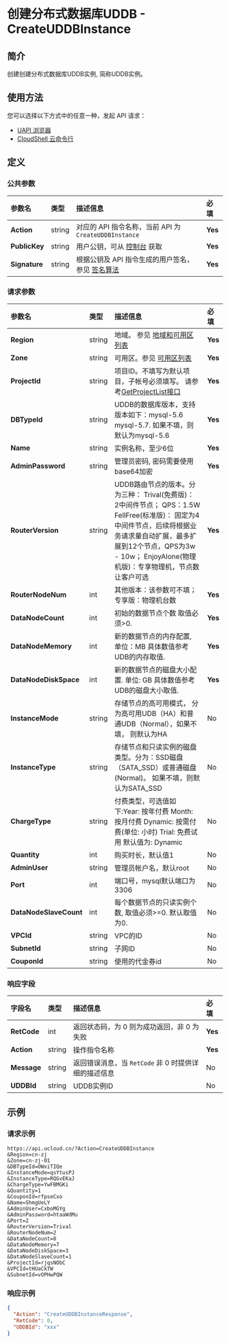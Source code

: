 # 创建分布式数据库UDDB - CreateUDDBInstance

## 简介

创建创建分布式数据库UDDB实例, 简称UDDB实例。






## 使用方法

您可以选择以下方式中的任意一种，发起 API 请求：
- [UAPI 浏览器](https://console.ucloud.cn/uapi/detail?id=CreateUDDBInstance)
- [CloudShell 云命令行](https://shell.ucloud.cn/)


## 定义

### 公共参数

| 参数名 | 类型 | 描述信息 | 必填 |
|:---|:---|:---|:---|
| **Action**     | string  | 对应的 API 指令名称，当前 API 为 `CreateUDDBInstance`                        | **Yes** |
| **PublicKey**  | string  | 用户公钥，可从 [控制台](https://console.ucloud.cn/uapi/apikey) 获取                                             | **Yes** |
| **Signature**  | string  | 根据公钥及 API 指令生成的用户签名，参见 [签名算法](api/summary/signature.md)  | **Yes** |

### 请求参数

| 参数名 | 类型 | 描述信息 | 必填 |
|:---|:---|:---|:---|
| **Region** | string | 地域。 参见 [地域和可用区列表](api/summary/regionlist) |**Yes**|
| **Zone** | string | 可用区。参见 [可用区列表](api/summary/regionlist) |**Yes**|
| **ProjectId** | string | 项目ID。不填写为默认项目，子帐号必须填写。 请参考[GetProjectList接口](api/summary/get_project_list) |**Yes**|
| **DBTypeId** | string | UDDB的数据库版本，支持版本如下：mysql-5.6 mysql-5.7. 如果不填，则默认为mysql-5.6 |**Yes**|
| **Name** | string | 实例名称，至少6位 |**Yes**|
| **AdminPassword** | string | 管理员密码, 密码需要使用base64加密 |**Yes**|
| **RouterVersion** | string | UDDB路由节点的版本。分为三种： Trival(免费版)： 2中间件节点； QPS：1.5W FellFree(标准版)： 固定为4中间件节点，后续将根据业务请求量自动扩展，最多扩展到12个节点，QPS为3w - 10w； EnjoyAlone(物理机版)：专享物理机，节点数让客户可选 |**Yes**|
| **RouterNodeNum** | int | 其他版本：该参数可不填；专享版：物理机台数 |**Yes**|
| **DataNodeCount** | int | 初始的数据节点个数 取值必须>0. |**Yes**|
| **DataNodeMemory** | int | 新的数据节点的内存配置, 单位：MB 具体数值参考UDB的内存取值. |**Yes**|
| **DataNodeDiskSpace** | int | 新的数据节点的磁盘大小配置. 单位: GB 具体数值参考UDB的磁盘大小取值. |**Yes**|
| **InstanceMode** | string | 存储节点的高可用模式， 分为高可用UDB（HA）和普通UDB（Normal），如果不填， 则默认为HA |No|
| **InstanceType** | string | 存储节点和只读实例的磁盘类型。分为：SSD磁盘（SATA_SSD）或普通磁盘(Normal)。 如果不填，则默认为SATA_SSD |No|
| **ChargeType** | string | 付费类型，可选值如下:Year: 按年付费 Month: 按月付费 Dynamic: 按需付费(单位: 小时) Trial: 免费试用  默认值为: Dynamic |No|
| **Quantity** | int | 购买时长，默认值1 |No|
| **AdminUser** | string | 管理员帐户名，默认root |No|
| **Port** | int | 端口号，mysql默认端口为3306 |No|
| **DataNodeSlaveCount** | int | 每个数据节点的只读实例个数, 取值必须>=0. 默认取值为0. |No|
| **VPCId** | string | VPC的ID |No|
| **SubnetId** | string | 子网ID |No|
| **CouponId** | string | 使用的代金券id |No|

### 响应字段

| 字段名 | 类型 | 描述信息 | 必填 |
|:---|:---|:---|:---|
| **RetCode** | int | 返回状态码，为 0 则为成功返回，非 0 为失败 |**Yes**|
| **Action** | string | 操作指令名称 |**Yes**|
| **Message** | string | 返回错误消息，当 `RetCode` 非 0 时提供详细的描述信息 |No|
| **UDDBId** | string | UDDB实例ID |No|




## 示例

### 请求示例
    
```
https://api.ucloud.cn/?Action=CreateUDDBInstance
&Region=cn-zj
&Zone=cn-zj-01
&DBTypeId=OWxiTIQe
&InstanceMode=qsYtusPJ
&InstanceType=RQGvEKaJ
&ChargeType=YwFBMGKi
&Quantity=1
&CouponId=rfpseCxo
&Name=ShmgUeLY
&AdminUser=CxboMGYg
&AdminPassword=htaaWdMu
&Port=2
&RouterVersion=Trival
&RouterNodeNum=2
&DataNodeCount=8
&DataNodeMemory=7
&DataNodeDiskSpace=3
&DataNodeSlaveCount=1
&ProjectId=rjqsNObC
&VPCId=tHUaCkTW
&SubnetId=vOPHwPQW
```

### 响应示例
    
```json
{
  "Action": "CreateUDDBInstanceResponse",
  "RetCode": 0,
  "UDDBId": "xxx"
}
```






